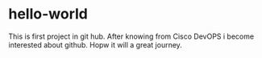 # hello-world
This is first project in git hub. After knowing from Cisco DevOPS i become interested about github. Hopw it will a great journey. 
